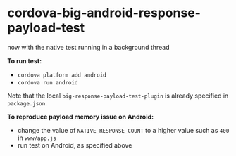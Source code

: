 # cordova-big-android-response-payload-test

now with the native test running in a background thread

**To run test:**

- `cordova platform add android`
- `cordova run android`

Note that the local `big-response-payload-test-plugin` is already specified in `package.json`.

**To reproduce payload memory issue on Android:**

- change the value of `NATIVE_RESPONSE_COUNT` to a higher value such as `400` in `www/app.js`
- run test on Android, as specified above
